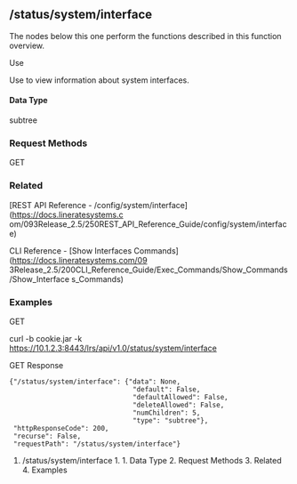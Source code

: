 ## /status/system/interface

The nodes below this one perform the functions described in this function
overview.

Use

Use to view information about system interfaces.

#### Data Type

subtree

### Request Methods

GET

### Related

[REST API Reference - /config/system/interface](https://docs.lineratesystems.c
om/093Release_2.5/250REST_API_Reference_Guide/config/system/interface)

CLI Reference - [Show Interfaces Commands](https://docs.lineratesystems.com/09
3Release_2.5/200CLI_Reference_Guide/Exec_Commands/Show_Commands/Show_Interface
s_Commands)

### Examples

GET

curl -b cookie.jar -k
https://10.1.2.3:8443/lrs/api/v1.0/status/system/interface

GET Response

    
    
    {"/status/system/interface": {"data": None,
                                   "default": False,
                                   "defaultAllowed": False,
                                   "deleteAllowed": False,
                                   "numChildren": 5,
                                   "type": "subtree"},
     "httpResponseCode": 200,
     "recurse": False,
     "requestPath": "/status/system/interface"}
    

  1. /status/system/interface
    1.       1. Data Type
    2. Request Methods
    3. Related
    4. Examples

